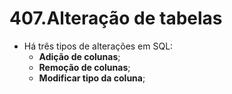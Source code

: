 # 407.Alteração de tabelas

- Há três tipos de alterações em SQL:
  - **Adição de colunas**;
  - **Remoção de colunas**;
  - **Modificar tipo da coluna**;